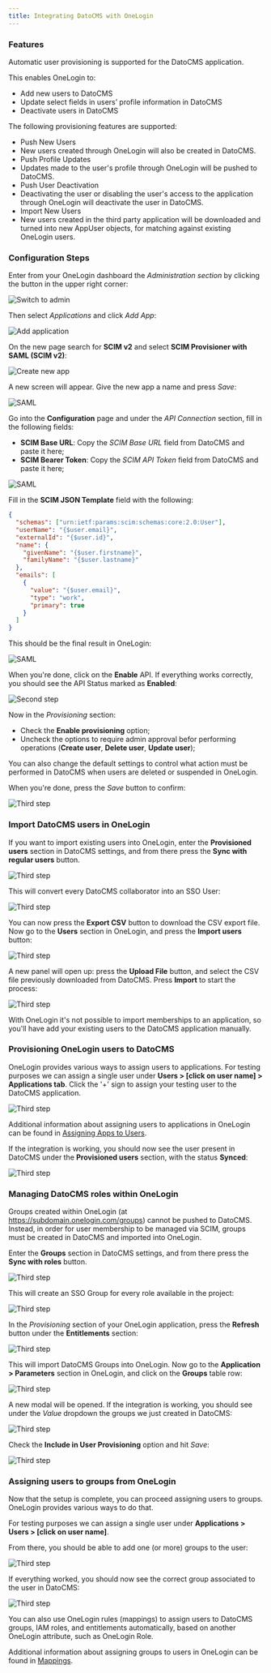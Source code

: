 ```yaml
---
title: Integrating DatoCMS with OneLogin
---
```


### Features

Automatic user provisioning is supported for the DatoCMS application.

This enables OneLogin to:

* Add new users to DatoCMS
* Update select fields in users’ profile information in DatoCMS
* Deactivate users in DatoCMS

The following provisioning features are supported:

* Push New Users
* New users created through OneLogin will also be created in DatoCMS.
* Push Profile Updates
* Updates made to the user's profile through OneLogin will be pushed to DatoCMS.
* Push User Deactivation
* Deactivating the user or disabling the user's access to the application through OneLogin will deactivate the user in DatoCMS.
* Import New Users
* New users created in the third party application will be downloaded and turned into new AppUser objects, for matching against existing OneLogin users.

### Configuration Steps

Enter from your OneLogin dashboard the *Administration section* by clicking the button in the upper right corner:

![Switch to admin](../../images/onelogin/1-admin-mode.png)

Then select *Applications* and click *Add App*:

![Add application](../../images/onelogin/2-add-application.png)

On the new page search for **SCIM v2** and select **SCIM Provisioner with SAML (SCIM v2)**:

![Create new app](../../images/onelogin/3-search-app.png)

A new screen will appear. Give the new app a name and press *Save*:

![SAML](../../images/onelogin/4-give-name.png)

Go into the **Configuration** page and under the *API Connection* section, fill in the following fields:

* **SCIM Base URL**: Copy the *SCIM Base URL* field from DatoCMS and paste it here;
* **SCIM Bearer Token**: Copy the *SCIM API Token* field from DatoCMS and paste it here;

![SAML](../../images/onelogin/12-datocms-scim-params.png)

Fill in the **SCIM JSON Template** field with the following:

```json
{
  "schemas": ["urn:ietf:params:scim:schemas:core:2.0:User"],
  "userName": "{$user.email}",
  "externalId": "{$user.id}",
  "name": {
    "givenName": "{$user.firstname}",
    "familyName": "{$user.lastname}"
  },
  "emails": [
    {
      "value": "{$user.email}",
      "type": "work",
      "primary": true
    }
  ]
}
```

This should be the final result in OneLogin:

![SAML](../../images/onelogin/5-scim-config.png)

When you're done, click on the **Enable** API. If everything works correctly, you should see the API Status marked as **Enabled**:

![Second step](../../images/onelogin/6-enabled.png)

Now in the *Provisioning* section:

* Check the **Enable provisioning** option;
* Uncheck the options to require admin approval befor performing operations (**Create user**, **Delete user**, **Update user**);

You can also change the default settings to control what action must be performed in DatoCMS when users are deleted or suspended in OneLogin.

When you're done, press the *Save* button to confirm:

![Third step](../../images/onelogin/7-provisioning.png)

### Import DatoCMS users in OneLogin

If you want to import existing users into OneLogin, enter the **Provisioned users** section in DatoCMS settings, and from there press the **Sync with regular users** button.

![Third step](../../images/onelogin/8-1-export-datocms-users.png)

This will convert every DatoCMS collaborator into an SSO User:

![Third step](../../images/onelogin/8-2-export-datocms-users.png)

You can now press the **Export CSV** button to download the CSV export file. Now go to the **Users** section in OneLogin, and press the **Import users** button:

![Third step](../../images/onelogin/9-1-import.png)

A new panel will open up: press the **Upload File** button, and select the CSV file previously downloaded from DatoCMS. Press **Import** to start the process:

![Third step](../../images/onelogin/9-2-import.png)

With OneLogin it's not possible to import memberships to an application, so you'll have add your existing users to the DatoCMS application manually.

### Provisioning OneLogin users to DatoCMS

OneLogin provides various ways to assign users to applications. For testing purposes we can assign a single user under **Users > [click on user name] > Applications tab**. Click the '+' sign to assign your testing user to the DatoCMS application. 

![Third step](../../images/onelogin/11-1-add-users-to-app.png)

Additional information about assigning users to applications in OneLogin can be found in [Assigning Apps to Users](https://onelogin.zendesk.com/hc/en-us/articles/202123134-Assigning-Apps-to-Users).

If the integration is working, you should now see the user present in DatoCMS under the **Provisioned users** section, with the status **Synced**:

![Third step](../../images/onelogin/11-2-add-users-to-app.png)

### Managing DatoCMS roles within OneLogin

Groups created within OneLogin (at https://subdomain.onelogin.com/groups) cannot be pushed to DatoCMS. Instead, in order for user membership to be managed via SCIM, groups must be created in DatoCMS and imported into OneLogin.

Enter the **Groups** section in DatoCMS settings, and from there press the **Sync with roles** button.

![Third step](../../images/onelogin/10-1-group.png)

This will create an SSO Group for every role available in the project:

![Third step](../../images/onelogin/10-2-group.png)

In the *Provisioning* section of your OneLogin application, press the **Refresh** button under the **Entitlements** section:

![Third step](../../images/onelogin/10-3-group.png)

This will import DatoCMS Groups into OneLogin. Now go to the **Application > Parameters** section in OneLogin, and click on the **Groups** table row:

![Third step](../../images/onelogin/13-1-parameters.png)

A new modal will be opened. If the integration is working, you should see under the *Value* dropdown the groups we just created in DatoCMS:

![Third step](../../images/onelogin/13-3-parameters.png)

Check the **Include in User Provisioning** option and hit *Save*:

![Third step](../../images/onelogin/13-2-parameters.png)

### Assigning users to groups from OneLogin

Now that the setup is complete, you can proceed assigning users to groups. OneLogin provides various ways to do that. 

For testing purposes we can assign a single user under **Applications > Users > [click on user name]**. 

From there, you should be able to add one (or more) groups to the user:

![Third step](../../images/onelogin/14-1-add-users-to-groups.png)

If everything worked, you should now see the correct group associated to the user in DatoCMS:

![Third step](../../images/onelogin/14-2-add-users-to-groups.png)

You can also use OneLogin rules (mappings) to assign users to DatoCMS groups, IAM roles, and entitlements automatically, based on another OneLogin attribute, such as OneLogin Role.

Additional information about assigning groups to users in OneLogin can be found in [Mappings](https://onelogin.zendesk.com/hc/en-us/articles/201173404-Mappings).

